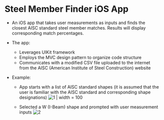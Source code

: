 # Steel Member Finder iOS App

* An iOS app that takes user measurements as inputs and finds the closest AISC standard steel member matches. Results will display corresponding match percentages.
* The app:
  * Leverages UIKit framework
  * Employs the MVC design pattern to organize code structure
  * Communicates with a modified CSV file uploaded to the internet from the AISC (American Institute of Steel Construction) website

* Example:
  * App starts with a list of AISC standard shapes (it is assumed that the user is familiar with the AISC standard and corresponding shape designations)
  ![1](https://user-images.githubusercontent.com/116110636/234703857-677d6095-7d21-4698-bf46-7ba19b662d3b.png) | width = 100
  
  * Selected a W (I-Beam) shape and prompted with user measurement inputs
  ![2](https://user-images.githubusercontent.com/116110636/234704012-76e1fe1f-0cb9-4330-affb-b6dd58125c05.png)
